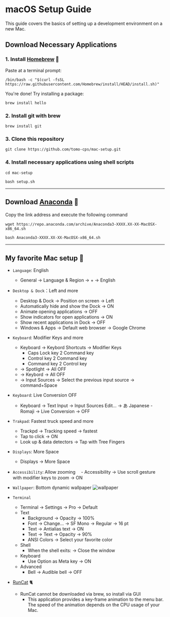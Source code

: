 # macOS Setup Guide
This guide covers the basics of setting up a development environment on a new Mac. 

## Download Necessary Applications
### 1. Install [Homebrew](https://brew.sh/) :beer:
Paste at a terminal prompt:
``` 
/bin/bash -c "$(curl -fsSL https://raw.githubusercontent.com/Homebrew/install/HEAD/install.sh)"
```

You're done! Try installing a package:
``` 
brew install hello
```

### 2. Install git with brew

```
brew install git
```

### 3. Clone this repository
```
git clone https://github.com/tomo-cps/mac-setup.git
```

### 4. Install necessary applications using shell scripts
```
cd mac-setup
```

```
bash setup.sh
```

---
## Download [Anaconda](https://www.anaconda.com/download) 🐍

Copy the link address and execute the following command　
```
wget https://repo.anaconda.com/archive/Anaconda3-XXXX.XX-XX-MacOSX-x86_64.sh
```

```
bash Anaconda3-XXXX.XX-XX-MacOSX-x86_64.sh
```

---
## My favorite Mac setup 👀

- `Language`: English
  - General → Language & Region → + → English
- `Desktop & Dock`：Left and more
  - Desktop & Dock → Position on screen → Left
  - Automatically hide and show the Dock → ON
  - Animate opening applications → OFF
  - Show indicators for open applications → ON
  - Show recent applications in Dock → OFF
  - Windows & Apps → Default web browser → Google Chrome
- `Keyboard`: Modifier Keys and more
  - Keyboard → Keybord Shortcuts → Modifier Keys
    - Caps Lock key 2 Command key
    - Control key 2 Command key
    - Command key 2 Control key
  - → Spotlight → All OFF
  - → Keybord → All OFF
  - → Input Sources → Select the previous input source → command+Space
- `Keyboard`: Live Conversion OFF
  - Keyboard → Text Input → Input Sources Edit... → あ Japanese - Romaji → Live Conversion → OFF
- `Trakpad`: Fastest truck speed and more
  - Trackpd → Tracking speed → fastest
  - Tap to click → ON
  - Look up & data detectors → Tap with Tree Fingers
- `Displays`: More Space
  - Displays → More Space
- `Accessibility`: Allow zooming
　- Accessibility → Use scroll gesture with modifier keys to zoom → ON
- `Wallpaper`: Bottom dynamic wallpaper 
![wallpaper](./data/wallpaper.png)
- `Terminal`
  - Terminal → Settings → Pro → Default
  - Text
    - Background → Opacity → 100%
    - Font → Change... → SF Mono → Regular → 16 pt
    - Text → Antialias text → ON
    - Text → Text → Opacity → 90%
    - ANSI Colors → Select your favorite color
  - Shell
    - When the shell exits: → Close the window
  - Keyboard
    - Use Option as Meta key → ON
  - Advanced
    - Bell → Audible bell → OFF

- [RunCat](https://apps.apple.com/us/app/runcat/id1429033973?mt=12) 🐈
   - RunCat cannot be downloaded via brew, so install via GUI
      - This application provides a key-frame animation to the menu bar. The speed of the animation depends on the CPU usage of your Mac.




